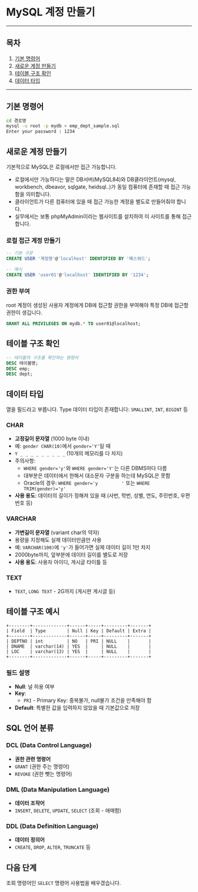 # MySQL 계정 만들기

---

## 목차

1. [기본 명령어](#기본-명령어)
2. [새로운 계정 만들기](#새로운-계정-만들기)
3. [테이블 구조 확인](#테이블-구조-확인)
4. [데이터 타입](#데이터-타입)

---

## 기본 명령어

```bash
cd 경로명 
mysql -u root -p mydb < emp_dept_sample.sql
Enter your password : 1234 
```

## 새로운 계정 만들기

기본적으로 MySQL은 로컬에서만 접근 가능합니다.
- 로컬에서만 가능하다는 말은 DB서버(MySQL84)와 DB클라이언트(mysql, workbench, dbeavor, sqlgate, heidsql..)가 동일 컴퓨터에 존재할 때 접근 가능함을 의미합니다.
- 클라이언트가 다른 컴퓨터에 있을 때 접근 가능한 계정을 별도로 만들어줘야 합니다.
- 실무에서는 보통 phpMyAdmin이라는 웹사이트를 설치하여 이 사이트를 통해 접근합니다.

### 로컬 접근 계정 만들기

```sql
-- 기본 구문
CREATE USER '계정명'@'localhost' IDENTIFIED BY '패스워드';

-- 예시
CREATE USER 'user01'@'localhost' IDENTIFIED BY '1234';
```

### 권한 부여

root 계정이 생성된 사용자 계정에게 DB에 접근할 권한을 부여해야 특정 DB에 접근할 권한이 생깁니다.

```sql
GRANT ALL PRIVILEGES ON mydb.* TO user01@localhost;
```

## 테이블 구조 확인

```sql
-- 테이블의 구조를 확인하는 명령어
DESC 테이블명;
DESC emp;
DESC dept;
```

## 데이터 타입

열을 필드라고 부릅니다. Type 데이터 타입이 존재합니다: `SMALLINT`, `INT`, `BIGINT` 등

### CHAR
- **고정길이 문자열** (1000 byte 이내)
- 예: `gender CHAR(10)`에서 `gender='Y'`일 때
- `Y _ _ _ _ _ _ _ _ _` (10개의 메모리를 다 차지)
- 주의사항:
  - `WHERE gender='y'`와 `WHERE gender='Y'`는 다른 DBMS마다 다름
  - 대부분은 데이터에서 한해서 대소문자 구분을 하는데 MySQL은 못함
  - Oracle의 경우: `WHERE gender='y         '` 또는 `WHERE TRIM(gender)='y'`
- **사용 용도**: 데이터의 길이가 정해져 있을 때 (사번, 학번, 성별, 연도, 주민번호, 우편번호 등)

### VARCHAR
- **가변길이 문자열** (variant char의 약자)
- 용량을 지정해도 실제 데이터만큼만 사용
- 예: `VARCHAR(100)`에 `'y'`가 들어가면 실제 데이터 길이 1만 차지
- 2000byte까지, 앞부분에 데이터 길이를 별도로 저장
- **사용 용도**: 사용자 아이디, 게시글 타이틀 등

### TEXT
- `TEXT`, `LONG TEXT` - 2G까지 (게시판 게시글 등)

## 테이블 구조 예시

```
+--------+-------------+------+-----+---------+-------+
| Field  | Type        | Null | Key | Default | Extra |
+--------+-------------+------+-----+---------+-------+
| DEPTNO | int         | NO   | PRI | NULL    |       |
| DNAME  | varchar(14) | YES  |     | NULL    |       |
| LOC    | varchar(13) | YES  |     | NULL    |       |
+--------+-------------+------+-----+---------+-------+
```

### 필드 설명
- **Null**: 널 허용 여부
- **Key**: 
  - `PRI` - Primary Key: 중복불가, null불가 조건을 만족해야 함
- **Default**: 특별한 값을 입력하지 않았을 때 기본값으로 저장

## SQL 언어 분류

### DCL (Data Control Language)
- **권한 관련 명령어**
- `GRANT` (권한 주는 명령어)
- `REVOKE` (권한 뺏는 명령어)

### DML (Data Manipulation Language)
- **데이터 조작어**
- `INSERT`, `DELETE`, `UPDATE`, `SELECT` (조회 - 애매함)

### DDL (Data Definition Language)
- **데이터 정의어**
- `CREATE`, `DROP`, `ALTER`, `TRUNCATE` 등

## 다음 단계

조회 명령어인 `SELECT` 명령어 사용법을 배우겠습니다. 